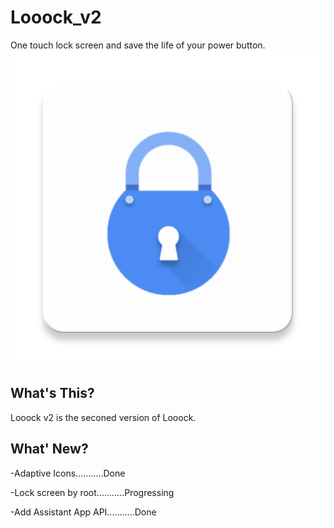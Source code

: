 # Looock_v2
One touch lock screen and save the life of your power button.
![image](https://github.com/ZeroSimple/Looock_v2/blob/master/Pics/ic_launcher-web.png)
## What's This?
Looock v2 is the seconed version of Looock.
## What' New?
-Adaptive Icons...........Done

-Lock screen by root...........Progressing

-Add Assistant App API...........Done
